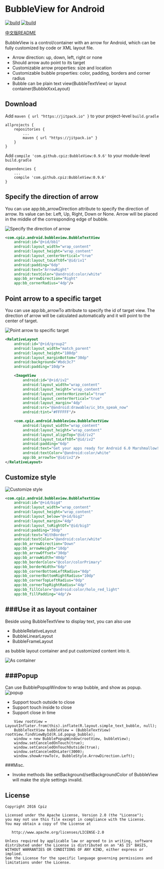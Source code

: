 # BubbleView for Android

[![build](https://travis-ci.org/cpiz/BubbleView.svg?branch=master)](https://travis-ci.org/cpiz/BubbleView) [![build](https://jitpack.io/v/cpiz/BubbleView.svg)](https://jitpack.io/#cpiz/BubbleView)


[中文版README](README_CN.md)

BubbleView is a control/container with an arrow for Android, which can be fully customized by code or XML layout file.

* Arrow direction: up, down, left, right or none
* Should arrow auto point to its target
* Customizable arrow properties: size and location
* Customizable bubble properties: color, padding, borders and corner radius
* Bubble can be plain text view(BubbleTextView) or layout container(BubbleXxxLayout)

Download
--------
Add `maven { url "https://jitpack.io" }` to your project-level `build.gradle`
```
allprojects {
    repositories {
        ...
        maven { url "https://jitpack.io" }
    }
}
```

Add `compile 'com.github.cpiz:BubbleView:0.9.6'` to your module-level `build.gradle`
```
dependencies {
    ...
    compile 'com.github.cpiz:BubbleView:0.9.6'
}
```

Specify the direction of arrow
--------
You can use app:bb_arrowDirection attribute to specify the direction of arrow. Its value can be: Left, Up, Right, Down or None. Arrow will be placed in the middle of the corresponding edge of bubble.

![Specify the direction of arrow](./screenshots/1.png)

```XML
<com.cpiz.android.bubbleview.BubbleTextView
    android:id="@+id/bb1"
    android:layout_width="wrap_content"
    android:layout_height="wrap_content"
    android:layout_centerVertical="true"
    android:layout_toLeftOf="@id/iv1"
    android:padding="6dp"
    android:text="ArrowRight"
    android:textColor="@android:color/white"
    app:bb_arrowDirection="Right"
    app:bb_cornerRadius="4dp"/>
```

Point arrow to a specific target
-------
You can use app:bb_arrowTo attribute to specify the id of target view. The direction of arrow will be calculated automatically and it will point to the center of target.

![Point arrow to specific target](screenshots/2.png)

```XML
<RelativeLayout
    android:id="@+id/group2"
    android:layout_width="match_parent"
    android:layout_height="180dp"
    android:layout_marginBottom="30dp"
    android:background="#bdc3c7"
    android:padding="10dp">

    <ImageView
        android:id="@+id/iv2"
        android:layout_width="wrap_content"
        android:layout_height="wrap_content"
        android:layout_centerHorizontal="true"
        android:layout_centerVertical="true"
        android:layout_margin="4dp"
        android:src="@android:drawable/ic_btn_speak_now"
        android:tint="#FFFFFF"/>

    <com.cpiz.android.bubbleview.BubbleTextView
        android:layout_width="wrap_content"
        android:layout_height="wrap_content"
        android:layout_alignTop="@id/iv2"
        android:layout_toLeftOf="@id/iv2"
        android:padding="6dp"
        android:text="Get your apps ready for Android 6.0 Marshmallow! "
        android:textColor="@android:color/white"
        app:bb_arrowTo="@id/iv2"/>
</RelativeLayout>
```

Customize style
-------
![Customize style](./screenshots/3.png)

```XML
<com.cpiz.android.bubbleview.BubbleTextView
    android:id="@+id/big4"
    android:layout_width="wrap_content"
    android:layout_height="wrap_content"
    android:layout_below="@+id/big2"
    android:layout_margin="4dp"
    android:layout_toRightOf="@id/big3"
    android:padding="30dp"
    android:text="WithBorder"
    android:textColor="@android:color/white"
    app:bb_arrowDirection="Down"
    app:bb_arrowHeight="10dp"
    app:bb_arrowOffset="30dp"
    app:bb_arrowWidth="40dp"
    app:bb_borderColor="@color/colorPrimary"
    app:bb_borderWidth="6dp"
    app:bb_cornerBottomLeftRadius="0dp"
    app:bb_cornerBottomRightRadius="10dp"
    app:bb_cornerTopLeftRadius="0dp"
    app:bb_cornerTopRightRadius="4dp"
    app:bb_fillColor="@android:color/holo_red_light"
    app:bb_fillPadding="4dp"/>
```

###Use it as layout container
--------
Beside using BubbleTextView to display text, you can also use

* BubbleRelativeLayout
* BubbleLinearLayout
* BubbleFrameLayout

as bubble layout container and put customized content into it.

![As container](./screenshots/4.png)

###Popup
--------
Can use BubblePopupWindow to wrap bubble, and show as popup.
![popup](./screenshots/5.gif)

* Support touch outside to close
* Support touch inside to close
* Support close in time

```
    View rootView = LayoutInflater.from(this).inflate(R.layout.simple_text_bubble, null);
    BubbleTextView bubbleView = (BubbleTextView) rootView.findViewById(R.id.popup_bubble);
    window = new BubblePopupWindow(rootView, bubbleView);
    window.setCanceledOnTouch(true);
    window.setCanceledOnTouchOutside(true);
    window.setCanceledOnLater(3000);
    window.showArrowTo(v, BubbleStyle.ArrowDirection.Left);
```

###Misc.

* Invoke methods like setBackground/setBackgroundColor of BubbleView will make the style settings invalid.

License
-------
	Copyright 2016 Cpiz

    Licensed under the Apache License, Version 2.0 (the "License");
    you may not use this file except in compliance with the License.
    You may obtain a copy of the License at

       http://www.apache.org/licenses/LICENSE-2.0

    Unless required by applicable law or agreed to in writing, software
    distributed under the License is distributed on an "AS IS" BASIS,
    WITHOUT WARRANTIES OR CONDITIONS OF ANY KIND, either express or implied.
    See the License for the specific language governing permissions and
    limitations under the License.